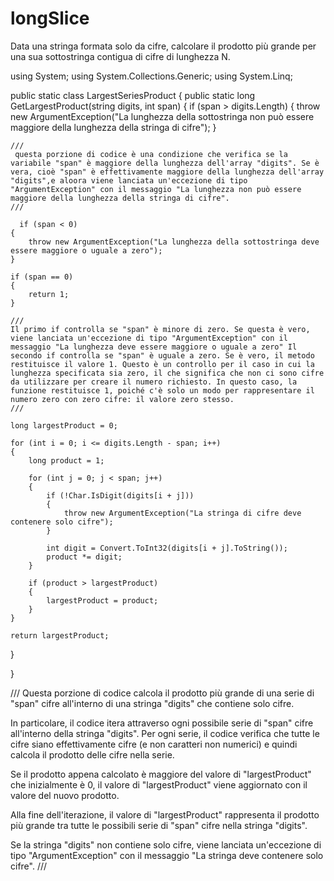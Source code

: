 # longSlice

Data una stringa formata solo da cifre, calcolare il prodotto più grande per una sua sottostringa contigua di cifre di lunghezza N.

using System;
using System.Collections.Generic;
using System.Linq;

public static class LargestSeriesProduct
{
   public static long GetLargestProduct(string digits, int span)
{
    if (span > digits.Length)
    {
        throw new ArgumentException("La lunghezza della sottostringa non può essere maggiore della lunghezza della stringa di cifre");
    }
    
    ///
     questa porzione di codice è una condizione che verifica se la variabile "span" è maggiore della lunghezza dell'array "digits". Se è vera, cioè "span" è effettivamente maggiore della lunghezza dell'array "digits",e aloora viene lanciata un'eccezione di tipo "ArgumentException" con il messaggio "La lunghezza non può essere maggiore della lunghezza della stringa di cifre".
    ///
    
      if (span < 0)
    {
        throw new ArgumentException("La lunghezza della sottostringa deve essere maggiore o uguale a zero");
    }

    if (span == 0)
    {
        return 1;
    }
    
    ///
    Il primo if controlla se "span" è minore di zero. Se questa è vero, viene lanciata un'eccezione di tipo "ArgumentException" con il messaggio "La lunghezza deve essere maggiore o uguale a zero" Il secondo if controlla se "span" è uguale a zero. Se è vero, il metodo restituisce il valore 1. Questo è un controllo per il caso in cui la lunghezza specificata sia zero, il che significa che non ci sono cifre da utilizzare per creare il numero richiesto. In questo caso, la funzione restituisce 1, poiché c'è solo un modo per rappresentare il numero zero con zero cifre: il valore zero stesso.
    ///
    
    long largestProduct = 0;

    for (int i = 0; i <= digits.Length - span; i++)
    {
        long product = 1;

        for (int j = 0; j < span; j++)
        {
            if (!Char.IsDigit(digits[i + j]))
            {
                throw new ArgumentException("La stringa di cifre deve contenere solo cifre");
            }

            int digit = Convert.ToInt32(digits[i + j].ToString());
            product *= digit;
        }

        if (product > largestProduct)
        {
            largestProduct = product;
        }
    }

    return largestProduct;
}

}

///
Questa porzione di codice calcola il prodotto più grande di una serie di "span" cifre all'interno di una stringa "digits" che contiene solo cifre.

In particolare, il codice itera attraverso ogni possibile serie di "span" cifre all'interno della stringa "digits". Per ogni serie, il codice verifica che tutte le cifre siano effettivamente cifre (e non caratteri non numerici) e quindi calcola il prodotto delle cifre nella serie.

Se il prodotto appena calcolato è maggiore del valore di "largestProduct" che inizialmente è 0, il valore di "largestProduct" viene aggiornato con il valore del nuovo prodotto.

Alla fine dell'iterazione, il valore di "largestProduct" rappresenta il prodotto più grande tra tutte le possibili serie di "span" cifre nella stringa "digits".

Se la stringa "digits" non contiene solo cifre, viene lanciata un'eccezione di tipo "ArgumentException" con il messaggio "La stringa deve contenere solo cifre".
///
    



